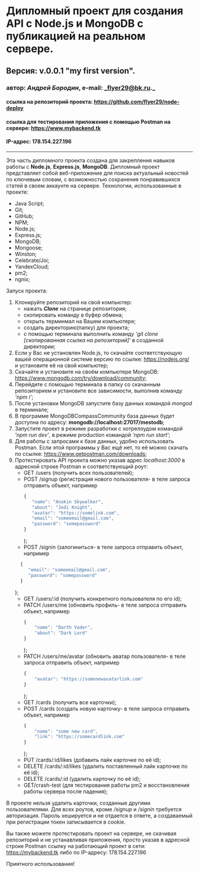 # Дипломный проект для создания API с Node.js и MongoDB с публикацией на реальном сервере.
## Версия: v.0.0.1 "my first version".
### автор: *Андрей Бородин*, e-mail: _flyer29@bk.ru._
#### ссылка на репозиторий проекта: https://github.com/flyer29/node-deploy
#### ссылка для тестирования приложения с помощью Postman на сервере: https://www.mybackend.tk
#### IP-адрес: 178.154.227.196
-------------------------------------------------------

Эта часть дипломного проекта создана для закрепления навыков работы с **Node.js**, **Express.js**, **MongoDB**.
Дипломный проект представляет собой веб-приложение для поиска актуальный новостей по ключевым словам, с возможностью
сохранения понравившихся статей в своем аккаунте на сервере.
Технологии, использованные в проекте:
+ Java Script;
+ Git;
+ GitHub;
+ NPM;
+ Node.js;
+ Express.js;
+ MongoDB;
+ Mongoose;
+ Winston;
+ Celebrate/Joi;
+ YandexCloud;
+ pm2;
+ ngnix;

Запуск проекта:
1. Клонируйте репозиторий на свой компьютер:
    * нажать **_Clone_** на странице репозитория;
    * скопировать команду в буфер обмена;
    * открыть терминмал на Вашем компьютере;
    * создать директорию(папку) для проекта;
    * с помощью терминала выполнить команду _'git clone [скопированная ссылка на репозиторий]'_ в созданной директории;
2. Если у Вас не установлен Node.js, то скачайте соответствующую вашей операционной системе версию по ссылке: https://nodejs.org/ и установите её на свой компьютер;
3. Скачайте и установите на своём компьютере MongoDB: https://www.mongodb.com/try/download/community;
4. Перейдите с помощью терминала в папку со скачанным репозиторием и установите все зависимости, выполнив команду _'npm i'_;
5. После установки MongoDB запустите базу данных командой _mongod_ в терминале;
6. В программе MongoDBCompassCommunity база данных будет доступна по адресу: **mongodb://localhost:27017/mestodb**;
6. Запустите проект в режиме разработки с хотрелоудом командой _'npm run dev'_, в режиме production командой _'npm run start'_;
7. Для работы с запросами к базе данных, удобно использовать Postman. Если этой программы у Вас ещё нет, то её можно скачать по ссылке: https://www.getpostman.com/downloads;
8. Протестировать API проекта можно указав адрес _localhost:3000_ в адресной строке Postman и соответствующий роут:
    * GET /users (получить всех пользователей);
    * POST /signup (регистрация нового пользователя- в теле запроса отправить объект, например
      ```javascript
      {
         "name": "Anakin Skywalker",
         "about": "Jedi Knight",
         "avatar": "https://somelink.com",
         "email": "someemail@gmail.com",
         "password": "somepassword"
      }
      ```
      );
    * POST /signin (залогиниться- в теле запроса отправить объект, например
    ```javascript
      {
         "email": "someemail@gmail.com",
         "password": "somepassword"
      }
      ```
      );
    * GET /users/:id (получить конкретного пользователя по его id);
    * PATCH /users/me (обновить профиль- в теле запроса отправить объект, например
      ```javascript 
      {
          "name": "Darth Vader",
          "about": "Dark Lord"
      }
      ```
      );
    * PATCH /users/me/avatar (обновить аватар пользователя- в теле запроса отправить объект, например 
      ```javascript
      {
          "avatar": "https://somenewavatarlink.com"
      }
      ```
      );
    * GET /cards (получить все карточки);
    * POST /cards (создать новую карточку- в теле запроса отправить объект, например 
      ```javascript
      {
          "name": "some new card",
          "link": "https://somecardlink.com"
      }
      ```
      );
    * PUT /cards/:id/likes (добавить лайк карточке по её id);
    * DELETE /cards/:id/likes (удалить поставленный лайк карточке по её id);
    * DELETE /cards/:id (удалить карточку по её id);
    * GET/crash-test (для тестирования работы pm2 и восстановления работы сервера после падения);

В проекте нельзя удалить карточки, созданные другими пользователями.
 Для всех роутов, кроме _/signup_ и _/signin_ требуется авторизация. Пароль хешируется и не
  отдается в ответе, а создаваемый при регистрации токен записывается в cookie.

Вы также можете протестировать проект на сервере, не скачивая репозиторий и не устанавливая
 приложения, просто указав в адресной строке Postman ссылку на работающий проект в сети: https://mybackend.tk 
 либо по IP-адресу: 178.154.227.196
 
Приятного использования! 
